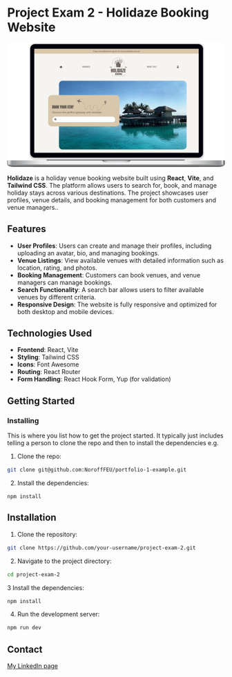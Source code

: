 # Project Exam 2 - Holidaze Booking Website

![image](public/assets/Holidazedesk.png)

**Holidaze** is a holiday venue booking website built using **React**, **Vite**, and **Tailwind CSS**. The platform allows users to search for, book, and manage holiday stays across various destinations. The project showcases user profiles, venue details, and booking management for both customers and venue managers..

## Features

- **User Profiles**: Users can create and manage their profiles, including uploading an avatar, bio, and managing bookings.
- **Venue Listings**: View available venues with detailed information such as location, rating, and photos.
- **Booking Management**: Customers can book venues, and venue managers can manage bookings.
- **Search Functionality**: A search bar allows users to filter available venues by different criteria.
- **Responsive Design**: The website is fully responsive and optimized for both desktop and mobile devices.


## Technologies Used

- **Frontend**: React, Vite
- **Styling**: Tailwind CSS
- **Icons**: Font Awesome
- **Routing**: React Router
- **Form Handling**: React Hook Form, Yup (for validation)

## Getting Started

### Installing

This is where you list how to get the project started. It typically just includes telling a person to clone the repo and then to install the dependencies e.g.

1. Clone the repo:

```bash
git clone git@github.com:NoroffFEU/portfolio-1-example.git
```

2. Install the dependencies:

```
npm install
```

## Installation

1. Clone the repository:

```bash
git clone https://github.com/your-username/project-exam-2.git
```

2. Navigate to the project directory:

```bash
cd project-exam-2
```

3 Install the dependencies:

```bash
npm install
```

4. Run the development server:

```bash
npm run dev
```

## Contact

[My LinkedIn page](https://www.linkedin.com/in/aashild-l-rasmussen/)

